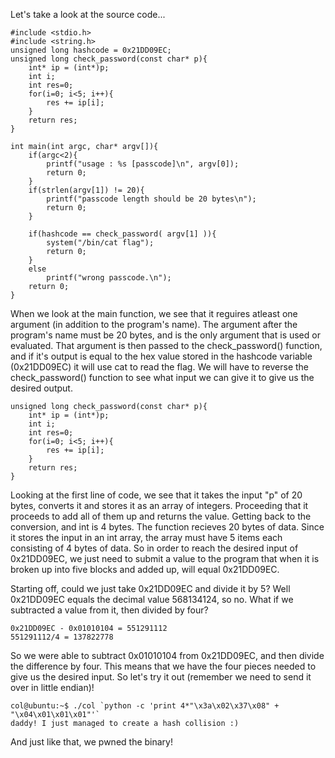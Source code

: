 Let's take a look at the source code...

```
#include <stdio.h>
#include <string.h>
unsigned long hashcode = 0x21DD09EC;
unsigned long check_password(const char* p){
	int* ip = (int*)p;
	int i;
	int res=0;
	for(i=0; i<5; i++){
		res += ip[i];
	}
	return res;
}

int main(int argc, char* argv[]){
	if(argc<2){
		printf("usage : %s [passcode]\n", argv[0]);
		return 0;
	}
	if(strlen(argv[1]) != 20){
		printf("passcode length should be 20 bytes\n");
		return 0;
	}

	if(hashcode == check_password( argv[1] )){
		system("/bin/cat flag");
		return 0;
	}
	else
		printf("wrong passcode.\n");
	return 0;
}
```

When we look at the main function, we see that it reguires atleast one argument (in addition to the program's name). The argument after the program's name must be 20 bytes, and is the only argument that is used or evaluated.
That argument is then passed to the check_password() function, and if it's output is equal to the hex value stored in the hashcode variable (0x21DD09EC) it will use cat to read the flag.
We will have to reverse the check_password() function to see what input we can give it to give us the desired output.

```
unsigned long check_password(const char* p){
	int* ip = (int*)p;
	int i;
	int res=0;
	for(i=0; i<5; i++){
		res += ip[i];
	}
	return res;
}
```

Looking at the first line of code, we see that it takes the input "p" of 20 bytes, converts it and stores it as an array of integers.
Proceeding that it proceeds to add all of them up and returns the value. Getting back to the conversion, and int is 4 bytes. The function recieves 20 bytes of data. Since it stores the input in an int array, the array must have 5 items each consisting of 4 bytes of data. So in order to reach the desired input of 0x21DD09EC, we just need to submit a value to the program that when it is broken up into five blocks and added up, will equal 0x21DD09EC.

Starting off, could we just take 0x21DD09EC and divide it by 5? Well 0x21DD09EC equals the decimal value 568134124, so no. What if we subtracted a value from it, then divided by four?

```
0x21DD09EC - 0x01010104 = 551291112
551291112/4 = 137822778
```

So we were able to subtract 0x01010104 from 0x21DD09EC, and then divide the difference by four. This means that we have the four pieces needed to give us the desired input. So let's try it out (remember we need to send it over in little endian)!

```
col@ubuntu:~$ ./col `python -c 'print 4*"\x3a\x02\x37\x08" + "\x04\x01\x01\x01"'`
daddy! I just managed to create a hash collision :)
```

And just like that, we pwned the binary!


